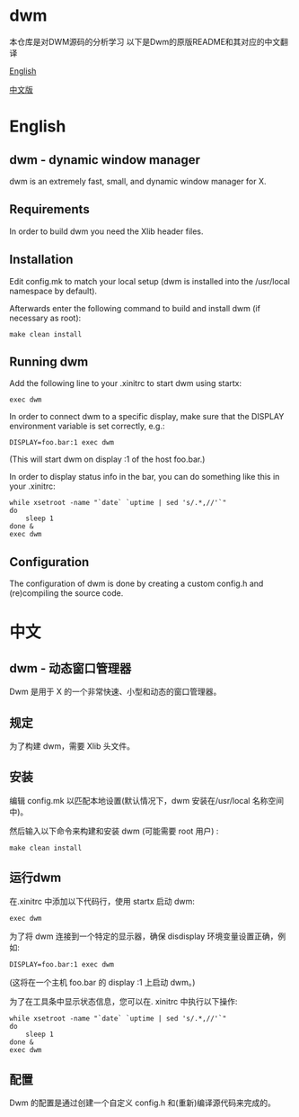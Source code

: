 # dwm
本仓库是对DWM源码的分析学习
以下是Dwm的原版README和其对应的中文翻译

[English](#English)

[中文版](#Chinese)

# English
<a id="English"></a>

## dwm - dynamic window manager
dwm is an extremely fast, small, and dynamic window manager for X.


## Requirements
In order to build dwm you need the Xlib header files.


## Installation
Edit config.mk to match your local setup (dwm is installed into
the /usr/local namespace by default).

Afterwards enter the following command to build and install dwm (if
necessary as root):


    make clean install


## Running dwm
Add the following line to your .xinitrc to start dwm using startx:

    exec dwm

In order to connect dwm to a specific display, make sure that
the DISPLAY environment variable is set correctly, e.g.:

    DISPLAY=foo.bar:1 exec dwm

(This will start dwm on display :1 of the host foo.bar.)

In order to display status info in the bar, you can do something
like this in your .xinitrc:

    while xsetroot -name "`date` `uptime | sed 's/.*,//'`"
    do
    	sleep 1
    done &
    exec dwm


## Configuration
The configuration of dwm is done by creating a custom config.h
and (re)compiling the source code.

# 中文
<a id="Chinese"></a>

## dwm - 动态窗口管理器
Dwm 是用于 X 的一个非常快速、小型和动态的窗口管理器。


## 规定
为了构建 dwm，需要 Xlib 头文件。


## 安装
编辑 config.mk 以匹配本地设置(默认情况下，dwm 安装在/usr/local 名称空间中)。

然后输入以下命令来构建和安装 dwm (可能需要 root 用户) :


    make clean install

## 运行dwm
在.xinitrc 中添加以下代码行，使用 startx 启动 dwm:

    exec dwm

为了将 dwm 连接到一个特定的显示器，确保 disdisplay 环境变量设置正确，例如:

    DISPLAY=foo.bar:1 exec dwm

(这将在一个主机 foo.bar 的 display :1 上启动 dwm。)

为了在工具条中显示状态信息，您可以在. xinitrc 中执行以下操作:

    while xsetroot -name "`date` `uptime | sed 's/.*,//'`"
    do
    	sleep 1
    done &
    exec dwm


## 配置
Dwm 的配置是通过创建一个自定义 config.h 和(重新)编译源代码来完成的。
